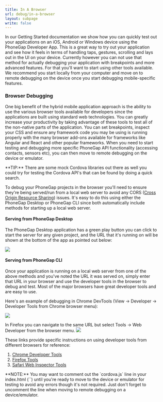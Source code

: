 ```yaml
---
title: In A Browser
url: debug/in-a-browser
layout: subpage
write: false
---
```


In our Getting Started documentation we show how you can quickly test out your applications on an iOS, Android or Windows device using the PhoneGap Developer App. This 
is a great way to try out your application and see how it feels in terms of handling taps, gestures, scrolling and lays out in the UI on your device. Currently however 
you can not use that method for actually debugging your application with breakpoints and more advanced features. For that you'll want to start using other tools available.
 We recommend you start locally from your computer and move on to remote debugging on the device once you start debugging mobile-specific features.


### Browser Debugging 

One big benefit of the hybrid mobile application approach is the ability to use the various browser tools available for developers since the applications are built using 
standard web technologies. You can greatly increase your productivity by taking advantage of these tools to test all of the non-native parts of the application.  You can 
set breakpoints, inspect your CSS and ensure any framework code you may be using is running properly with the many browser add-ons available for frameworks like 
Angular and React and other popular frameworks.  When you need to start testing and debugging more specific PhoneGap API functionality (accessing contacts, sensors etc), 
you can then move to remote debugging on the device or emulator. 

<div class="alert--tip">**TIP:** There are some mock Cordova libraries out there as well you could try for testing the Cordova API's that can be found by doing a quick
search. </div>

To debug your PhoneGap projects in the browser you'll need to ensure they're being served/run from a local web server to avoid any CORS 
([Cross Origin Resource Sharing](http://www.w3.org/TR/cors/issues)) issues. It's easy to do this using either the PhoneGap Desktop or PhoneGap CLI since both 
automatically include methods for starting up a local web server.

#### Serving from PhoneGap Desktop

The PhoneGap Desktop application has a green play button you can click to start the server for
any given project, and the URL that it's running on will be shown at the bottom of the app as pointed out below:

![](/images/desktop-app-run.png)

 
#### Serving from PhoneGap CLI

Once your application is running on a local web server from one of the above methods and you've noted the URL it was served on, simply enter that URL in your browser
and use the developer tools in the browser to debug and test. Most of the major browsers have great developer tools and are easy to use.     

Here's an example of debugging in Chrome DevTools (View -> Developer -> Developer Tools from Chrome browser menu):

![](/images/browser-debug-chrome.png)

In Firefox you can navigate to the same URL but select Tools -> Web Developer from the browser menu. 
![](/images/browser-firefox-debug.png)

These links provide specific instructions on using developer tools from different browsers for reference:
1. [Chrome Developer Tools](https://developer.chrome.com/devtools)
2. [Firefox Tools](https://developer.mozilla.org/en-US/docs/Tools)
3. [Safari Web Inspector Tools](https://developer.apple.com/library/safari/documentation/AppleApplications/Conceptual/Safari_Developer_Guide/Introduction/Introduction.html) 

<div class="alert--warning">**NOTE:** You may want to 
comment out the `cordova.js` line in your index.html (`<script src="cordova.js"></script>`) until you're ready to move to the device or emulator for testing to avoid any errors though it's not required.  Just don't forget to uncomment the line when moving to remote debugging on a device/emulator.</div>
